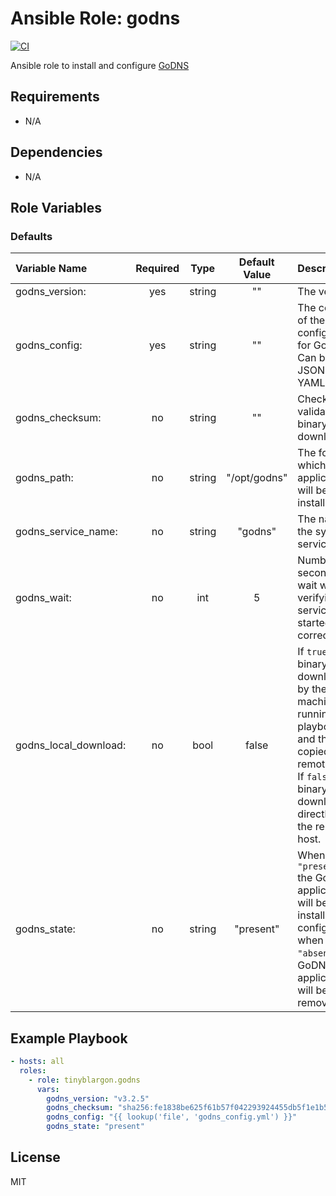# Ansible Role: godns

[![CI](https://github.com/Tinyblargon/ansible-role-godns/actions/workflows/ci.yml/badge.svg)](https://github.com/Tinyblargon/ansible-role-godns)

Ansible role to install and configure [GoDNS](https://github.com/TimothyYe/godns)

## Requirements

- N/A

## Dependencies

- N/A

## Role Variables

### Defaults

| **Variable Name**    | **Required**|**Type**| **Default Value**| **Description**|
| :--------------------| :----------:|:------:| :---------------:| :--------------|
| godns_version:       | yes         | string | ""               | The version.|
| godns_config:        | yes         | string | ""               | The content of the configuration for GoDNS. Can be in JSON or YAML.|
| godns_checksum:      | no          | string | ""               | Checksum to validate the binary during download.|
| godns_path:          | no          | string | "/opt/godns"     | The folder in which the application will be installed.|
| godns_service_name:  | no          | string | "godns"          | The name of the system service.|
| godns_wait:          | no          | int    | 5                | Number of seconds to wait while verifying the service started correctly.|
| godns_local_download:| no          | bool   | false            | If `true` the binary will be downloaded by the local machine running the playbook. and then copied to the remote host. If `false` the binary will be downloaded directly from the remote host.|
| godns_state:         | no          | string | "present"        | When `"present"` the GoDNS application will be installed and configured, when `"absent"` the GoDNS application will be removed.|

## Example Playbook

```yaml
- hosts: all
  roles:
    - role: tinyblargon.godns
      vars:
        godns_version: "v3.2.5"
        godns_checksum: "sha256:fe1838be625f61b57f042293924455db5f1e1b5a3944f085a1d5400bc4e02105"
        godns_config: "{{ lookup('file', 'godns_config.yml') }}"
        godns_state: "present"
```

## License

MIT
